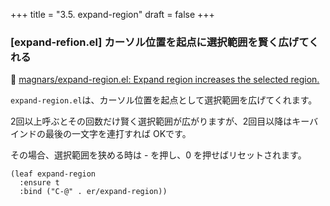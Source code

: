 +++
title = "3.5. expand-region"
draft = false
+++
### [expand-refion.el] カーソル位置を起点に選択範囲を賢く広げてくれる
🔗 [magnars/expand-region.el: Expand region increases the selected region.](https://github.com/magnars/expand-region.el)

`expand-region.el`は、カーソル位置を起点として選択範囲を広げてくれます。

2回以上呼ぶとその回数だけ賢く選択範囲が広がりますが、2回目以降はキーバインドの最後の一文字を連打すれば OKです。

その場合、選択範囲を狭める時は - を押し、0 を押せばリセットされます。

```elisp
(leaf expand-region
  :ensure t
  :bind ("C-@" . er/expand-region))
```

